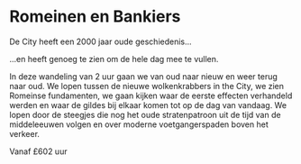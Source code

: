 # Romeinen en Bankiers

<span class="lead">De City heeft een 2000 jaar oude geschiedenis...</span>

...en heeft genoeg te zien om de hele dag mee te vullen.

In deze wandeling van 2 uur gaan we van oud naar nieuw en weer terug naar oud.
We lopen tussen de nieuwe wolkenkrabbers in the City, we zien Romeinse
fundamenten, we gaan kijken waar de eerste effecten verhandeld werden en waar de
gildes bij elkaar komen tot op de dag van vandaag. We lopen door de steegjes die
nog het oude stratenpatroon uit de tijd van de middeleeuwen volgen en over
moderne voetgangerspaden boven het verkeer.

Vanaf <span class="price">£60</span><span class="duration">2 uur</span>
